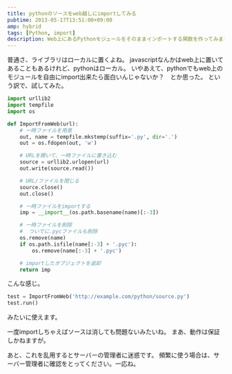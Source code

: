 ```yaml
---
title: pythonのソースをweb越しにimportしてみる
pubtime: 2013-05-17T13:51:00+09:00
amp: hybrid
tags: [Python, import]
description: Web上にあるPythonモジュールをそのままインポートする関数を作ってみました。かなり危険な気がするけれど、まあ実験用として。
---
```


普通さ、ライブラリはローカルに置くよね。
javascriptなんかはweb上に置いてあることもあるけれど、pythonはローカル。
いやあえて、pythonでもweb上のモジュールを自由にimport出来たら面白いんじゃないか？　とか思った。
という訳で、試してみた。

``` python
import urllib2
import tempfile
import os

def ImportFromWeb(url):
	# 一時ファイルを用意
	out, name = tempfile.mkstemp(suffix='.py', dir='.')
	out = os.fdopen(out, 'w')

	# URLを開いて、一時ファイルに書き込む
	source = urllib2.urlopen(url)
	out.write(source.read())

	# URL/ファイルを閉じる
	source.close()
	out.close()

	# 一時ファイルをimportする
	imp = __import__(os.path.basename(name)[:-3])

	# 一時ファイルを削除
	#  ついでに.pycファイルも削除
	os.remove(name)
	if os.path.isfile(name[:-3] + '.pyc'):
		os.remove(name[:-3] + '.pyc')

	# importしたオブジェクトを返却
	return imp
```
こんな感じ。

``` python
test = ImportFromWeb('http://example.com/python/source.py')
test.run()
```
みたいに使えます。

一度importしちゃえばソースは消しても問題ないみたいね。
まあ、動作は保証しかねますが。

あと、これを乱用するとサーバーの管理者に迷惑です。
頻繁に使う場合は、サーバー管理者に確認をとってください。一応ね。

